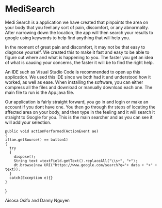# MediSearch

Medi Search is a application we have created that pinpoints the area on your body that you feel any sort of pain, discomfort, or any abnormality. After narrowing down the location, the app will then search your results to google using keywords to help find anything that will help you.

In the moment of great pain and discomfort, it may not be that easy to diagnose yourself. We created this to make it fast and easy to be able to figure out where and what is happening to you. The faster you get an idea of what is causing your concerns, the faster it will be to find the right help.

An IDE such as Visual Studio Code is recommended to open up this application. We used this IDE since we both had it and understood how it worked, as well as ease. When installing the software, you can either compress all the files and download or manually download each one. The main file to run is the App.java file.

Our application is fairly straight forward, you go in and login or make an account if you dont have one. You then go through thr steps of locating the affected area on your body, and then type in the feeling and it will search it straight to Google for you. This is the main searcher and as you can see it will add your selection.

    public void actionPerformed(ActionEvent ae)
    {
    if(ae.getSource() == button1)
    {
      try
      {
        dispose();
        String text =textField.getText().replaceAll("\\s+", "+");
        dt.browse(new URI("https://www.google.com/search?q="+ data + "+" + text));
      }
      catch(Exception e){}
    }
  }
  
  Aisosa Osifo and Danny Nguyen
